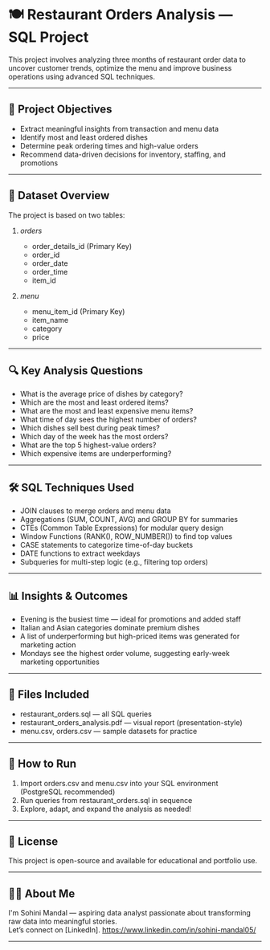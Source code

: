 # 🍽️ Restaurant Orders Analysis — SQL Project

This project involves analyzing three months of restaurant order data to uncover customer trends, optimize the menu and improve business operations using advanced SQL techniques.

---

## 📌 Project Objectives

- Extract meaningful insights from transaction and menu data
- Identify most and least ordered dishes
- Determine peak ordering times and high-value orders
- Recommend data-driven decisions for inventory, staffing, and promotions

---

## 📂 Dataset Overview

The project is based on two tables:

1. *orders*
   - order_details_id (Primary Key)
   - order_id
   - order_date
   - order_time
   - item_id

2. *menu*
   - menu_item_id (Primary Key)
   - item_name
   - category
   - price

---

## 🔍 Key Analysis Questions

- What is the average price of dishes by category?
- Which are the most and least ordered items?
- What are the most and least expensive menu items?
- What time of day sees the highest number of orders?
- Which dishes sell best during peak times?
- Which day of the week has the most orders?
- What are the top 5 highest-value orders?
- Which expensive items are underperforming?

---

## 🛠️ SQL Techniques Used

- JOIN clauses to merge orders and menu data
- Aggregations (SUM, COUNT, AVG) and GROUP BY for summaries
- CTEs (Common Table Expressions) for modular query design
- Window Functions (RANK(), ROW_NUMBER()) to find top values
- CASE statements to categorize time-of-day buckets
- DATE functions to extract weekdays
- Subqueries for multi-step logic (e.g., filtering top orders)

---

## 📊 Insights & Outcomes

- Evening is the busiest time — ideal for promotions and added staff
- Italian and Asian categories dominate premium dishes
- A list of underperforming but high-priced items was generated for marketing action
- Mondays see the highest order volume, suggesting early-week marketing opportunities

---

## 📁 Files Included

- restaurant_orders.sql — all SQL queries
- restaurant_orders_analysis.pdf — visual report (presentation-style)
- menu.csv, orders.csv — sample datasets for practice

---

## 🚀 How to Run

1. Import orders.csv and menu.csv into your SQL environment (PostgreSQL recommended)
2. Run queries from restaurant_orders.sql in sequence
3. Explore, adapt, and expand the analysis as needed!

---

## 📎 License

This project is open-source and available for educational and portfolio use.

---

## 🙋‍♀️ About Me

I'm Sohini Mandal — aspiring data analyst passionate about transforming raw data into meaningful stories.  
Let’s connect on [LinkedIn]. https://www.linkedin.com/in/sohini-mandal05/


---

